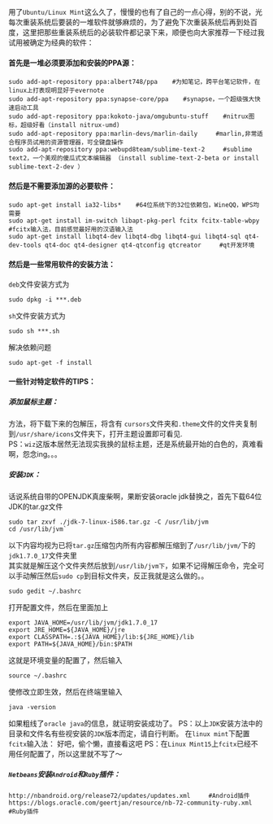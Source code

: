 用了`Ubuntu/Linux Mint`这么久了，慢慢的也有了自己的一点心得，别的不说，光每次重装系统后要装的一堆软件就够麻烦的，为了避免下次重装系统后再到处百度，这里把那些重装系统后的必装软件都记录下来，顺便也向大家推荐一下经过我试用被确定为经典的软件：      

#### 首先是一堆必须要添加和安装的PPA源：

	sudo add-apt-repository ppa:albert748/ppa    #为知笔记，跨平台笔记软件，在linux上打表现明显好于evernote
	sudo add-apt-repository ppa:synapse-core/ppa    #synapse，一个超级强大快速启动工具
	sudo add-apt-repository ppa:kokoto-java/omgubuntu-stuff    #nitrux图标，超级好看（install nitrux-umd)
	sudo add-apt-repository ppa:marlin-devs/marlin-daily     #marlin,非常适合程序员试用的资源管理器，可全键盘操作
	sudo add-apt-repository ppa:webupd8team/sublime-text-2     #sublime text2，一个美观的傻瓜式文本编辑器 （install sublime-text-2-beta or install sublime-text-2-dev ）

#### 然后是不需要添加源的必要软件：

	sudo apt-get install ia32-libs*    #64位系统下的32位依赖包，WineQQ，WPS均需要
	sudo apt-get install im-switch libapt-pkg-perl fcitx fcitx-table-wbpy    #fcitx输入法，目前感觉最好用的汉语输入法
	sudo apt-get install libqt4-dev libqt4-dbg libqt4-gui libqt4-sql qt4-dev-tools qt4-doc qt4-designer qt4-qtconfig qtcreator     #qt开发环境

#### 然后是一些常用软件的安装方法：

`deb`文件安装方式为  
	
	sudo dpkg -i ***.deb

`sh`文件安装方式为 

	sudo sh ***.sh

解决依赖问题 
		
	sudo apt-get -f install

#### 一些针对特定软件的TIPS：
##### 添加鼠标主题：

方法，将下载下来的包解压，将含有	`cursors`文件夹和`.theme`文件的文件夹复制到`/usr/share/icons`文件夹下，打开主题设置即可看见.  
PS：`wiz`这版本居然无法现实我换的鼠标主题，还是系统最开始的白色的，真难看啊，怨念ing。。。  

##### 安装`JDK`：   
 话说系统自带的OPENJDK真废柴啊，果断安装oracle jdk替换之，首先下载64位JDK的tar.gz文件

	sudo tar zxvf ./jdk-7-linux-i586.tar.gz -C /usr/lib/jvm
	cd /usr/lib/jvm`

以下内容均视为已将`tar.gz`压缩包内所有内容都解压缩到了`/usr/lib/jvm/`下的`jdk1.7.0_17`文件夹里  
  其实就是解压这个文件夹然后放到`/usr/lib/jvm下`，如果不记得解压命令，完全可以手动解压然后`sudo cp`到目标文件夹，反正我就是这么做的。。

	sudo gedit ~/.bashrc
打开配置文件，然后在里面加上
	
	export JAVA_HOME=/usr/lib/jvm/jdk1.7.0_17
	export JRE_HOME=${JAVA_HOME}/jre
	export CLASSPATH=.:${JAVA_HOME}/lib:${JRE_HOME}/lib
	export PATH=${JAVA_HOME}/bin:$PATH

这就是环境变量的配置了，然后输入
	
	source ~/.bashrc
使修改立即生效，然后在终端里输入

	java -version
	
如果粗线了`oracle java`的信息，就证明安装成功了。
PS：以上`JDK`安装方法中的目录和文件名有些视安装的`JDK`版本而定，请自行判断。
 在`linux mint`下配置`fcitx`输入法：
好吧，偷个懒，直接看这吧
PS：在`Linux Mint15`上`fcitx`已经不用任何配置了，所以这里就不写了～

##### `Netbeans`安装`Android`和`Ruby`插件：

	http://nbandroid.org/release72/updates/updates.xml     #Android插件
	https://blogs.oracle.com/geertjan/resource/nb-72-community-ruby.xml      #Ruby插件